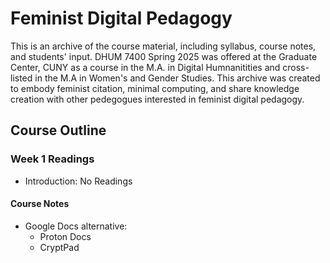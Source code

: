 # Feminist Digital Pedagogy
This is an archive of the course material, including syllabus, course notes, and students' input. DHUM 7400 Spring 2025 was offered at the Graduate Center, CUNY as a course in the M.A. in Digital Humnanitities and cross-listed in the M.A in Women's and Gender Studies. This archive was created to embody feminist citation, minimal computing, and share knowledge creation with other pedegogues interested in feminist digital pedagogy. 
## Course Outline
### Week 1 Readings 
- Introduction: No Readings
#### Course Notes 
- Google Docs alternative:
  - Proton Docs
  - CryptPad


